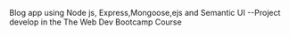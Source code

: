 Blog app using Node js, Express,Mongoose,ejs and Semantic UI
--Project develop in the The Web Dev Bootcamp Course